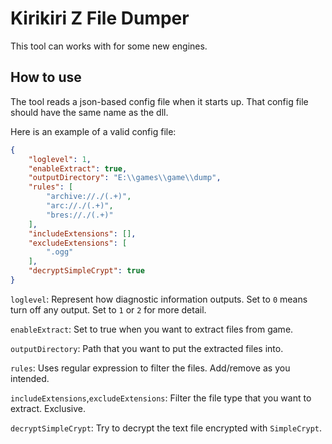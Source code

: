 # Kirikiri Z File Dumper

This tool can works with for some new engines.

## How to use

The tool reads a json-based config file when it starts up. That config file should have the same name as the dll.  

Here is an example of a valid config file:

```json
{
    "loglevel": 1,
    "enableExtract": true,
    "outputDirectory": "E:\\games\\game\\dump",
    "rules": [
        "archive://./(.+)",
        "arc://./(.+)",
        "bres://./(.+)"
    ],
    "includeExtensions": [],
    "excludeExtensions": [
        ".ogg"
    ],
    "decryptSimpleCrypt": true
}
```

`loglevel`: Represent how diagnostic information outputs. Set to `0` means turn off any output. Set to `1` or `2` for more detail.

`enableExtract`: Set to true when you want to extract files from game.

`outputDirectory`: Path that you want to put the extracted files into.

`rules`: Uses regular expression to filter the files. Add/remove as you intended.

`includeExtensions`,`excludeExtensions`: Filter the file type that you want to extract. Exclusive.

`decryptSimpleCrypt`: Try to decrypt the text file encrypted with `SimpleCrypt`.
